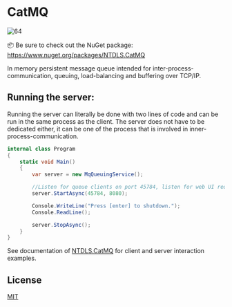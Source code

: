 # CatMQ

![64](https://github.com/user-attachments/assets/b857b3c0-a3f0-4d49-94c6-cb884ad0400b)

📦 Be sure to check out the NuGet package: https://www.nuget.org/packages/NTDLS.CatMQ

In memory persistent message queue intended for inter-process-communication,
    queuing, load-balancing and buffering over TCP/IP.

## Running the server:

Running the server can literally be done with two lines of code and can be run in the same process as the client.
The server does not have to be dedicated either, it can be one of the process that is involved in inner-process-communication.

```csharp
internal class Program
{
    static void Main()
    {
        var server = new MqQueuingService();

        //Listen for queue clients on port 45784, listen for web UI requests on port 8080.
        server.StartAsync(45784, 8080);

        Console.WriteLine("Press [enter] to shutdown.");
        Console.ReadLine();

        server.StopAsync();
    }
}
```
See documentation of [NTDLS.CatMQ](https://www.nuget.org/packages/NTDLS.CatMQ) for client and server interaction examples.


## License
[MIT](https://choosealicense.com/licenses/mit/)
